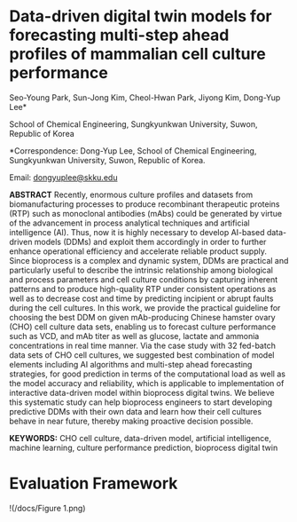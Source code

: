 # Data-driven digital twin models for forecasting multi-step ahead profiles of mammalian cell culture performance

Seo-Young Park, Sun-Jong Kim, Cheol-Hwan Park, Jiyong Kim, Dong-Yup Lee*

School of Chemical Engineering, Sungkyunkwan University, Suwon, Republic of Korea

*Correspondence: Dong-Yup Lee, School of Chemical Engineering, Sungkyunkwan University, Suwon, Republic of Korea.

Email: dongyuplee@skku.edu

**ABSTRACT**
Recently, enormous culture profiles and datasets from biomanufacturing processes to produce recombinant therapeutic proteins (RTP) such as monoclonal antibodies (mAbs) could be generated by virtue of the advancement in process analytical techniques and artificial intelligence (AI). Thus, now it is highly necessary to develop AI-based data-driven models (DDMs) and exploit them accordingly in order to further enhance operational efficiency and accelerate reliable product supply. Since bioprocess is a complex and dynamic system, DDMs are practical and particularly useful to describe the intrinsic relationship among biological and process parameters and cell culture conditions by capturing inherent patterns and to produce high-quality RTP under consistent operations as well as to decrease cost and time by predicting incipient or abrupt faults during the cell cultures. In this work, we provide the practical guideline for choosing the best DDM on given mAb-producing Chinese hamster ovary (CHO) cell culture data sets, enabling us to forecast culture performance such as VCD, and mAb titer as well as glucose, lactate and ammonia concentrations in real time manner. Via the case study with 32 fed-batch data sets of CHO cell cultures, we suggested best combination of model elements including AI algorithms and multi-step ahead forecasting strategies, for good prediction in terms of the computational load as well as the model accuracy and reliability, which is applicable to implementation of interactive data-driven model within bioprocess digital twins. We believe this systematic study can help bioprocess engineers to start developing predictive DDMs with their own data and learn how their cell cultures behave in near future, thereby making proactive decision possible.

**KEYWORDS:** CHO cell culture, data-driven model, artificial intelligence, machine learning, culture performance prediction, bioprocess digital twin

# Evaluation Framework

!(/docs/Figure 1.png)


